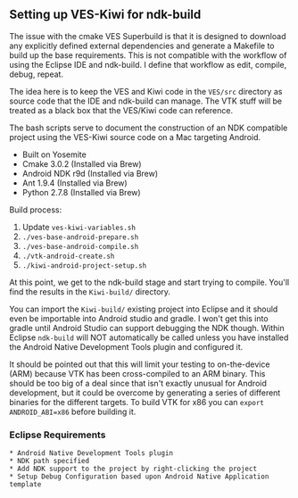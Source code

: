## Setting up VES-Kiwi for ndk-build

The issue with the cmake VES Superbuild is that it is designed to download any explicitly defined external dependencies and generate a Makefile to build up the base requirements. This is not compatible with the workflow of using the Eclipse IDE and ndk-build. I define that workflow as edit, compile, debug, repeat.

The idea here is to keep the VES and Kiwi code in the `VES/src` directory as source code that the IDE and ndk-build can manage. The VTK stuff will be treated as a black box that the VES/Kiwi code can reference.

The bash scripts serve to document the construction of an NDK compatible project using the VES-Kiwi source code on a Mac targeting Android.

   * Built on Yosemite
   * Cmake 3.0.2 (Installed via Brew)
   * Android NDK r9d (Installed via Brew)
   * Ant 1.9.4 (Installed via Brew)
   * Python 2.7.8 (Installed via Brew)

Build process:

1. Update `ves-kiwi-variables.sh`
1. `./ves-base-android-prepare.sh`
2. `./ves-base-android-compile.sh`
3. `./vtk-android-create.sh`
4. `./kiwi-android-project-setup.sh`

At this point, we get to the ndk-build stage and start trying to compile. You'll find the results in the `Kiwi-build/` directory.

You can import the `Kiwi-build/` existing project into Eclipse and it should even be importable into Android studio and gradle. I won't get this into gradle until Android Studio can support debugging the NDK though. Within Eclipse `ndk-build` will NOT automatically be called unless you have installed the Android Native Development Tools plugin and configured it.

It should be pointed out that this will limit your testing to on-the-device (ARM) because VTK has been cross-compiled to an ARM binary. This should be too big of a deal since that isn't exactly unusual for Android development, but it could be overcome by generating a series of different binaries for the different targets. To build VTK for x86 you can `export ANDROID_ABI=x86` before building it.

### Eclipse Requirements

    * Android Native Development Tools plugin
    * NDK path specified
    * Add NDK support to the project by right-clicking the project
    * Setup Debug Configuration based upon Android Native Application template
